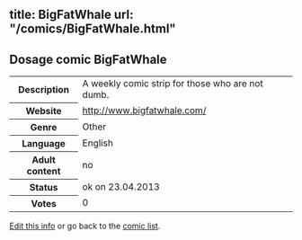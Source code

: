 title: BigFatWhale
url: "/comics/BigFatWhale.html"
---
Dosage comic BigFatWhale
-----------------------------------------

<table class="comicinfo">
<tr>
<th>Description</th><td>A weekly comic strip for those who are not dumb.</td>
</tr>
<tr>
<th>Website</th><td><a href="http://www.bigfatwhale.com/">http://www.bigfatwhale.com/</a></td>
</tr>
<tr>
<th>Genre</th><td>Other</td>
</tr>
<tr>
<th>Language</th><td>English</td>
</tr>
<tr>
<th>Adult content</th><td>no</td>
</tr>
<tr>
<th>Status</th><td>ok on 23.04.2013</td>
</tr>
<tr>
<th>Votes</th><td>0</div></td>
</tr>
</table>

[Edit this info](/comics/BigFatWhale_edit.html) or go back to the [comic list](../comic-index.html).
